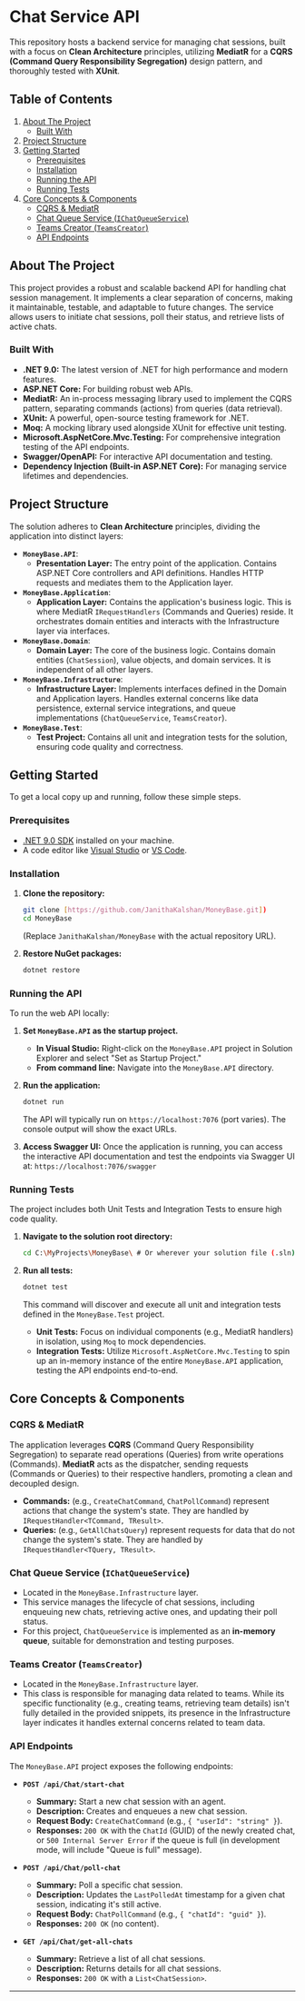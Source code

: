 # Chat Service API

This repository hosts a backend service for managing chat sessions, built with a focus on **Clean Architecture** principles, utilizing **MediatR** for a **CQRS (Command Query Responsibility Segregation)** design pattern, and thoroughly tested with **XUnit**.

## Table of Contents

1.  [About The Project](#about-the-project)
    * [Built With](#built-with)
2.  [Project Structure](#project-structure)
3.  [Getting Started](#getting-started)
    * [Prerequisites](#prerequisites)
    * [Installation](#installation)
    * [Running the API](#running-the-api)
    * [Running Tests](#running-tests)
4.  [Core Concepts & Components](#core-concepts--components)
    * [CQRS & MediatR](#cqrs--mediatr)
    * [Chat Queue Service (`IChatQueueService`)](#chat-queue-service-ichatqueueservice)
    * [Teams Creator (`TeamsCreator`)](#teams-creator-teamscreator)
    * [API Endpoints](#api-endpoints)


## About The Project

This project provides a robust and scalable backend API for handling chat session management. It implements a clear separation of concerns, making it maintainable, testable, and adaptable to future changes. The service allows users to initiate chat sessions, poll their status, and retrieve lists of active chats.

### Built With

* **.NET 9.0:** The latest version of .NET for high performance and modern features.
* **ASP.NET Core:** For building robust web APIs.
* **MediatR:** An in-process messaging library used to implement the CQRS pattern, separating commands (actions) from queries (data retrieval).
* **XUnit:** A powerful, open-source testing framework for .NET.
* **Moq:** A mocking library used alongside XUnit for effective unit testing.
* **Microsoft.AspNetCore.Mvc.Testing:** For comprehensive integration testing of the API endpoints.
* **Swagger/OpenAPI:** For interactive API documentation and testing.
* **Dependency Injection (Built-in ASP.NET Core):** For managing service lifetimes and dependencies.

## Project Structure

The solution adheres to **Clean Architecture** principles, dividing the application into distinct layers:

* **`MoneyBase.API`**:
    * **Presentation Layer:** The entry point of the application. Contains ASP.NET Core controllers and API definitions. Handles HTTP requests and mediates them to the Application layer.
* **`MoneyBase.Application`**:
    * **Application Layer:** Contains the application's business logic. This is where MediatR `IRequestHandlers` (Commands and Queries) reside. It orchestrates domain entities and interacts with the Infrastructure layer via interfaces.
* **`MoneyBase.Domain`**:
    * **Domain Layer:** The core of the business logic. Contains domain entities (`ChatSession`), value objects, and domain services. It is independent of all other layers.
* **`MoneyBase.Infrastructure`**:
    * **Infrastructure Layer:** Implements interfaces defined in the Domain and Application layers. Handles external concerns like data persistence, external service integrations, and queue implementations (`ChatQueueService`, `TeamsCreator`).
* **`MoneyBase.Test`**:
    * **Test Project:** Contains all unit and integration tests for the solution, ensuring code quality and correctness.

## Getting Started

To get a local copy up and running, follow these simple steps.

### Prerequisites

* [.NET 9.0 SDK](https://dotnet.microsoft.com/download/dotnet/9.0) installed on your machine.
* A code editor like [Visual Studio](https://visualstudio.microsoft.com/downloads/) or [VS Code](https://code.visualstudio.com/).

### Installation

1.  **Clone the repository:**
    ```bash
    git clone [https://github.com/JanithaKalshan/MoneyBase.git])
    cd MoneyBase
    ```
    (Replace `JanithaKalshan/MoneyBase` with the actual repository URL).

2.  **Restore NuGet packages:**
    ```bash
    dotnet restore
    ```

### Running the API

To run the web API locally:

1.  **Set `MoneyBase.API` as the startup project.**
    * **In Visual Studio:** Right-click on the `MoneyBase.API` project in Solution Explorer and select "Set as Startup Project."
    * **From command line:** Navigate into the `MoneyBase.API` directory.

2.  **Run the application:**
    ```bash
    dotnet run
    ```
    The API will typically run on `https://localhost:7076` (port varies). The console output will show the exact URLs.

3.  **Access Swagger UI:** Once the application is running, you can access the interactive API documentation and test the endpoints via Swagger UI at:
    `https://localhost:7076/swagger` 
### Running Tests

The project includes both Unit Tests and Integration Tests to ensure high code quality.

1.  **Navigate to the solution root directory:**
    ```bash
    cd C:\MyProjects\MoneyBase\ # Or wherever your solution file (.sln) is located
    ```

2.  **Run all tests:**
    ```bash
    dotnet test
    ```
    This command will discover and execute all unit and integration tests defined in the `MoneyBase.Test` project.

    * **Unit Tests:** Focus on individual components (e.g., MediatR handlers) in isolation, using `Moq` to mock dependencies.
    * **Integration Tests:** Utilize `Microsoft.AspNetCore.Mvc.Testing` to spin up an in-memory instance of the entire `MoneyBase.API` application, testing the API endpoints end-to-end.

## Core Concepts & Components

### CQRS & MediatR

The application leverages **CQRS** (Command Query Responsibility Segregation) to separate read operations (Queries) from write operations (Commands). **MediatR** acts as the dispatcher, sending requests (Commands or Queries) to their respective handlers, promoting a clean and decoupled design.

* **Commands:** (e.g., `CreateChatCommand`, `ChatPollCommand`) represent actions that change the system's state. They are handled by `IRequestHandler<TCommand, TResult>`.
* **Queries:** (e.g., `GetAllChatsQuery`) represent requests for data that do not change the system's state. They are handled by `IRequestHandler<TQuery, TResult>`.

### Chat Queue Service (`IChatQueueService`)

* Located in the `MoneyBase.Infrastructure` layer.
* This service manages the lifecycle of chat sessions, including enqueuing new chats, retrieving active ones, and updating their poll status.
* For this project, `ChatQueueService` is implemented as an **in-memory queue**, suitable for demonstration and testing purposes. 

### Teams Creator (`TeamsCreator`)

* Located in the `MoneyBase.Infrastructure` layer.
* This class is responsible for managing data related to teams. While its specific functionality (e.g., creating teams, retrieving team details) isn't fully detailed in the provided snippets, its presence in the Infrastructure layer indicates it handles external concerns related to team data.

### API Endpoints

The `MoneyBase.API` project exposes the following endpoints:

* **`POST /api/Chat/start-chat`**
    * **Summary:** Start a new chat session with an agent.
    * **Description:** Creates and enqueues a new chat session.
    * **Request Body:** `CreateChatCommand` (e.g., `{ "userId": "string" }`).
    * **Responses:** `200 OK` with the `ChatId` (GUID) of the newly created chat, or `500 Internal Server Error` if the queue is full (in development mode, will include "Queue is full" message).

* **`POST /api/Chat/poll-chat`**
    * **Summary:** Poll a specific chat session.
    * **Description:** Updates the `LastPolledAt` timestamp for a given chat session, indicating it's still active.
    * **Request Body:** `ChatPollCommand` (e.g., `{ "chatId": "guid" }`).
    * **Responses:** `200 OK` (no content).

* **`GET /api/Chat/get-all-chats`**
    * **Summary:** Retrieve a list of all chat sessions.
    * **Description:** Returns details for all chat sessions.
    * **Responses:** `200 OK` with a `List<ChatSession>`.

---

